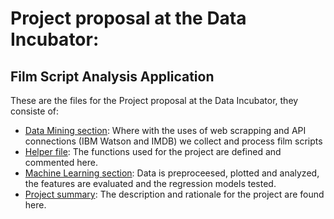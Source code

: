 # Project proposal at the Data Incubator:
## Film Script Analysis Application
These are the files for the Project proposal at the Data Incubator, they consiste of:
- [Data Mining section](https://github.com/luisecastro/dataInc/blob/master/data_mining.ipynb): Where with the uses of web scrapping and API connections (IBM Watson and IMDB) we collect and process film scripts
- [Helper file](https://github.com/luisecastro/dataInc/blob/master/helper.py): The functions used for the project are defined and commented here.
- [Machine Learning section](https://github.com/luisecastro/dataInc/blob/master/prediction.ipynb): Data is preproceesed, plotted and analyzed, the features are evaluated and the regression models tested.
- [Project summary](https://github.com/luisecastro/dataInc/blob/master/FILM%20SCRIPT%20ANALYZER.pdf): The description and rationale for the project are found here.
